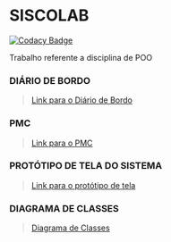 # SISCOLAB

[![Codacy Badge](https://api.codacy.com/project/badge/Grade/a0d2822ac6b64558afbd726d54ac421c)](https://app.codacy.com/app/Bileska/SISCOLAB?utm_source=github.com&utm_medium=referral&utm_content=grupobsi/SISCOLAB&utm_campaign=Badge_Grade_Settings)

Trabalho referente a disciplina de POO

### DIÁRIO DE BORDO
><a href="https://docs.google.com/document/d/1ja4Ll0F6tOuI5e2BN6mLFrmICaeuyhMfd_IDuqZzr0E/edit?usp=sharing">Link para o Diário de Bordo</a>

### PMC
><a href="https://docs.google.com/presentation/d/102gxF29Ug-DW2mDuMksIUg0fKS0xUCkEuny3Vf-2dlM/edit?usp=sharing">Link para o PMC</a>

### PROTÓTIPO DE TELA DO SISTEMA
><a href="https://drive.google.com/file/d/1f9hN0b8oTWdeiESJZeAwwKLnWt2O9Oik/view?usp=sharing">Link para o protótipo de tela</a>

### DIAGRAMA DE CLASSES
><a href=https://github.com/grupobsi/SISCOLAB/blob/master/POO.png>Diagrama de Classes</a>
